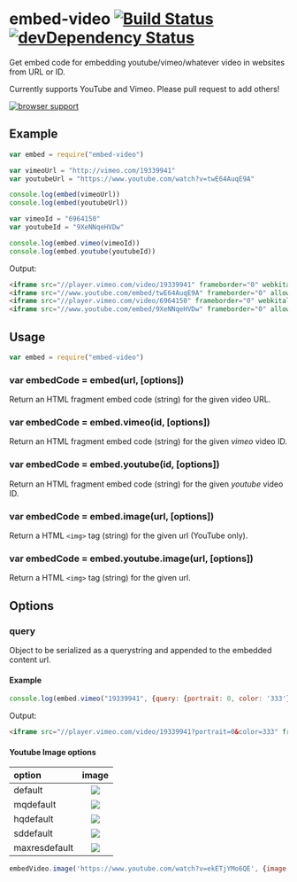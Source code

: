 # embed-video [![Build Status](http://img.shields.io/travis/alanshaw/embed-video.svg)](https://travis-ci.org/alanshaw/embed-video) [![devDependency Status](https://david-dm.org/alanshaw/embed-video/dev-status.svg)](https://david-dm.org/alanshaw/embed-video#info=devDependencies)

Get embed code for embedding youtube/vimeo/whatever video in websites from URL or ID.

Currently supports YouTube and Vimeo. Please pull request to add others!

[![browser support](https://ci.testling.com/alanshaw/embed-video.png)](https://ci.testling.com/alanshaw/embed-video)

## Example

```js
var embed = require("embed-video")

var vimeoUrl = "http://vimeo.com/19339941"
var youtubeUrl = "https://www.youtube.com/watch?v=twE64AuqE9A"

console.log(embed(vimeoUrl))
console.log(embed(youtubeUrl))

var vimeoId = "6964150"
var youtubeId = "9XeNNqeHVDw"

console.log(embed.vimeo(vimeoId))
console.log(embed.youtube(youtubeId))
```

Output:

```html
<iframe src="//player.vimeo.com/video/19339941" frameborder="0" webkitallowfullscreen mozallowfullscreen allowfullscreen></iframe>
<iframe src="//www.youtube.com/embed/twE64AuqE9A" frameborder="0" allowfullscreen></iframe>
<iframe src="//player.vimeo.com/video/6964150" frameborder="0" webkitallowfullscreen mozallowfullscreen allowfullscreen></iframe>
<iframe src="//www.youtube.com/embed/9XeNNqeHVDw" frameborder="0" allowfullscreen></iframe>
```

## Usage

```js
var embed = require("embed-video")
```

### var embedCode = embed(url, [options])

Return an HTML fragment embed code (string) for the given video URL.

### var embedCode = embed.vimeo(id, [options])

Return an HTML fragment embed code (string) for the given _vimeo_ video ID.

### var embedCode = embed.youtube(id, [options])

Return an HTML fragment embed code (string) for the given _youtube_ video ID.

### var embedCode = embed.image(url, [options])

Return a HTML `<img>` tag (string) for the given url (YouTube only).

### var embedCode = embed.youtube.image(url, [options])

Return a HTML `<img>` tag (string) for the given url.

## Options

### query

Object to be serialized as a querystring and appended to the embedded content url.

#### Example

```js
console.log(embed.vimeo("19339941", {query: {portrait: 0, color: '333'}}))
```

Output:

```html
<iframe src="//player.vimeo.com/video/19339941?portrait=0&color=333" frameborder="0" webkitallowfullscreen mozallowfullscreen allowfullscreen></iframe>
```

#### Youtube Image options

|option|image|
|:------|:-----:|
|default|![](http://img.youtube.com/vi/eob7V_WtAVg/default.jpg)|
|mqdefault|![](http://img.youtube.com/vi/eob7V_WtAVg/mqdefault.jpg)|
|hqdefault|![](http://img.youtube.com/vi/eob7V_WtAVg/hqdefault.jpg)|
|sddefault|![](http://img.youtube.com/vi/eob7V_WtAVg/sddefault.jpg)|
|maxresdefault|![](http://img.youtube.com/vi/eob7V_WtAVg/maxresdefault.jpg)|

```js
embedVideo.image('https://www.youtube.com/watch?v=ekETjYMo6QE', {image: 'mqdefault'})
```
